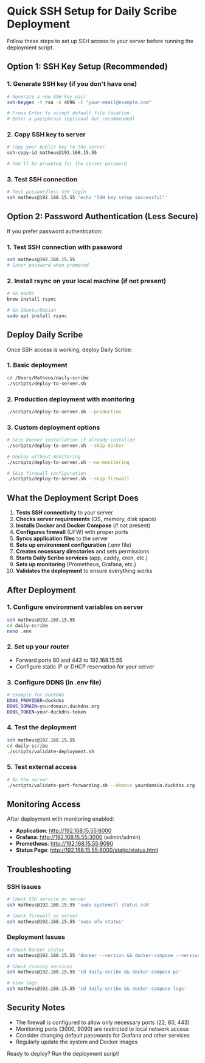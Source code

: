 # Quick SSH Setup for Daily Scribe Deployment

Follow these steps to set up SSH access to your server before running the deployment script.

## Option 1: SSH Key Setup (Recommended)

### 1. Generate SSH key (if you don't have one)
```bash
# Generate a new SSH key pair
ssh-keygen -t rsa -b 4096 -C "your-email@example.com"

# Press Enter to accept default file location
# Enter a passphrase (optional but recommended)
```

### 2. Copy SSH key to server
```bash
# Copy your public key to the server
ssh-copy-id matheus@192.168.15.55

# You'll be prompted for the server password
```

### 3. Test SSH connection
```bash
# Test passwordless SSH login
ssh matheus@192.168.15.55 'echo "SSH key setup successful"'
```

## Option 2: Password Authentication (Less Secure)

If you prefer password authentication:

### 1. Test SSH connection with password
```bash
ssh matheus@192.168.15.55
# Enter password when prompted
```

### 2. Install rsync on your local machine (if not present)
```bash
# On macOS
brew install rsync

# On Ubuntu/Debian
sudo apt install rsync
```

## Deploy Daily Scribe

Once SSH access is working, deploy Daily Scribe:

### 1. Basic deployment
```bash
cd /Users/Matheus/daily-scribe
./scripts/deploy-to-server.sh
```

### 2. Production deployment with monitoring
```bash
./scripts/deploy-to-server.sh --production
```

### 3. Custom deployment options
```bash
# Skip Docker installation if already installed
./scripts/deploy-to-server.sh --skip-docker

# Deploy without monitoring
./scripts/deploy-to-server.sh --no-monitoring

# Skip firewall configuration
./scripts/deploy-to-server.sh --skip-firewall
```

## What the Deployment Script Does

1. **Tests SSH connectivity** to your server
2. **Checks server requirements** (OS, memory, disk space)
3. **Installs Docker and Docker Compose** (if not present)
4. **Configures firewall** (UFW) with proper ports
5. **Syncs application files** to the server
6. **Sets up environment configuration** (.env file)
7. **Creates necessary directories** and sets permissions
8. **Starts Daily Scribe services** (app, caddy, cron, etc.)
9. **Sets up monitoring** (Prometheus, Grafana, etc.)
10. **Validates the deployment** to ensure everything works

## After Deployment

### 1. Configure environment variables on server
```bash
ssh matheus@192.168.15.55
cd daily-scribe
nano .env
```

### 2. Set up your router
- Forward ports 80 and 443 to 192.168.15.55
- Configure static IP or DHCP reservation for your server

### 3. Configure DDNS (in .env file)
```bash
# Example for DuckDNS
DDNS_PROVIDER=duckdns
DDNS_DOMAIN=yourdomain.duckdns.org
DDNS_TOKEN=your-duckdns-token
```

### 4. Test the deployment
```bash
ssh matheus@192.168.15.55
cd daily-scribe
./scripts/validate-deployment.sh
```

### 5. Test external access
```bash
# On the server
./scripts/validate-port-forwarding.sh --domain yourdomain.duckdns.org
```

## Monitoring Access

After deployment with monitoring enabled:

- **Application**: http://192.168.15.55:8000
- **Grafana**: http://192.168.15.55:3000 (admin/admin)
- **Prometheus**: http://192.168.15.55:9090
- **Status Page**: http://192.168.15.55:8000/static/status.html

## Troubleshooting

### SSH Issues
```bash
# Check SSH service on server
ssh matheus@192.168.15.55 'sudo systemctl status ssh'

# Check firewall on server
ssh matheus@192.168.15.55 'sudo ufw status'
```

### Deployment Issues
```bash
# Check Docker status
ssh matheus@192.168.15.55 'docker --version && docker-compose --version'

# Check running services
ssh matheus@192.168.15.55 'cd daily-scribe && docker-compose ps'

# View logs
ssh matheus@192.168.15.55 'cd daily-scribe && docker-compose logs'
```

## Security Notes

- The firewall is configured to allow only necessary ports (22, 80, 443)
- Monitoring ports (3000, 9090) are restricted to local network access
- Consider changing default passwords for Grafana and other services
- Regularly update the system and Docker images

Ready to deploy? Run the deployment script!
